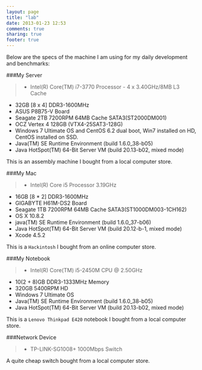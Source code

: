 ```yaml
---
layout: page
title: "lab"
date: 2013-01-23 12:53
comments: true
sharing: true
footer: true
---
```


Below are the specs of the machine I am using for my daily development and benchmarks:

###My Server  
>* Intel(R) Core(TM) i7-3770 Processor - 4 x 3.40GHz/8MB L3 Cache  
* 32GB [8 x 4] DDR3-1600MHz   
* ASUS P8B75-V Board  
* Seagate 2TB 7200RPM 64MB Cache SATA3(ST2000DM001)   
* OCZ Vertex 4 128GB (VTX4-25SAT3-128G)  
* Windows 7 Ultimate OS and CentOS 6.2 dual boot, Win7 installed on HD, CentOS installed on SSD.  
* Java(TM) SE Runtime Environment (build 1.6.0_38-b05)  
* Java HotSpot(TM) 64-Bit Server VM (build 20.13-b02, mixed mode)  

This is an assembly machine I bought from a local computer store. 

###My Mac
>* Intel(R) Core i5 Processor 3.19GHz
* 16GB [8 * 2] DDR3-1600MHz
* GIGABYTE H61M-DS2 Board
* Seagate 1TB 7200RPM 64MB Cache SATA3(ST1000DM003-1CH162)
* OS X 10.8.2
* java(TM) SE Runtime Environment (build 1.6.0_37-b06)
* Java HotSpot(TM) 64-Bit Server VM (build 20.12-b-1, mixed mode)
* Xcode 4.5.2

This is a `Hackintosh` I bought from an online computer store.

###My Notebook

>* Intel(R) Core(TM) i5-2450M CPU @ 2.50GHz
* 10(2 + 8)GB DDR3-1333MHz Memory
* 320GB 5400RPM HD
* Windows 7 Ultimate OS
* Java(TM) SE Runtime Environment (build 1.6.0_38-b05)  
* Java HotSpot(TM) 64-Bit Server VM (build 20.13-b02, mixed mode)  

This is a `Lenovo Thinkpad E420` notebook I bought from a local computer store.

###Network Device  
>* TP-LINK-SG1008+ 1000Mbps Switch  

A quite cheap switch bought from a local computer store.

